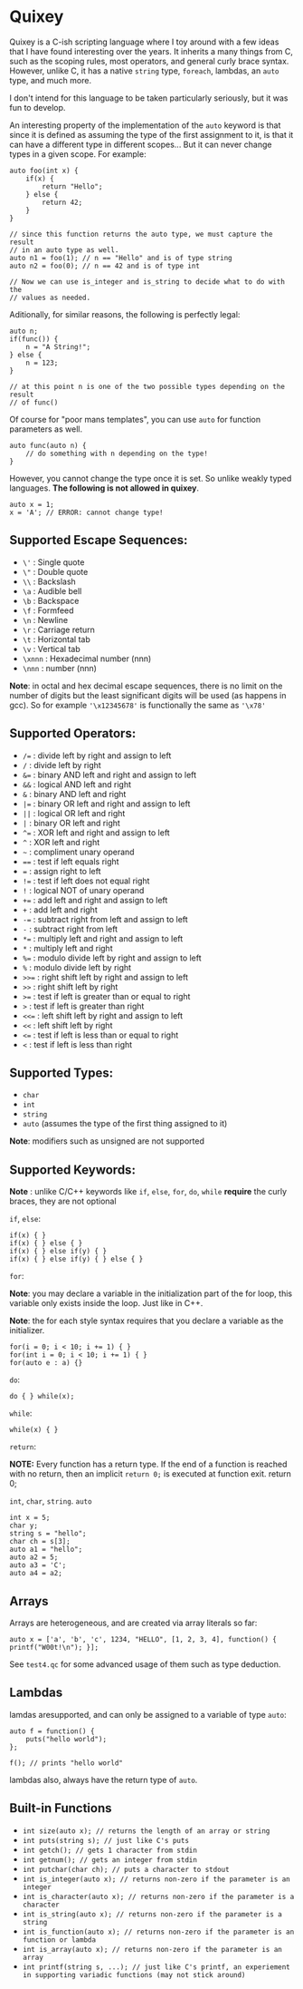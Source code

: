 
Quixey
======

Quixey is a C-ish scripting language where I toy around with a few ideas that I
have found interesting over the years. It inherits a many things from C, such 
as the scoping rules, most operators, and general curly brace syntax. However, 
unlike C, it has a native `string` type, `foreach`, lambdas, an `auto` type, 
and much more.

I don't intend for this language to be taken particularly seriously, but it 
was fun to develop.

An interesting property of the implementation of the `auto` keyword is that
since it is defined as assuming the type of the first assignment to it, is 
that it can have a different type in different scopes... But it can never 
change types in a given scope. For example:

	auto foo(int x) {
		if(x) {
			return "Hello";
		} else {
			return 42;
		}
	}
	
	// since this function returns the auto type, we must capture the result
	// in an auto type as well. 
	auto n1 = foo(1); // n == "Hello" and is of type string
	auto n2 = foo(0); // n == 42 and is of type int
	
	// Now we can use is_integer and is_string to decide what to do with the 
	// values as needed.
	
Aditionally, for similar reasons, the following is perfectly legal:

    auto n;
	if(func()) {
		n = "A String!";
	} else {
		n = 123;
	}
	
	// at this point n is one of the two possible types depending on the result
	// of func()
	
Of course for "poor mans templates", you can use `auto` for function parameters 
as well.

    auto func(auto n) {
		// do something with n depending on the type!
	}
	
However, you cannot change the type once it is set. So unlike weakly typed 
languages. **The following is not allowed in quixey**.

    auto x = 1;
	x = 'A'; // ERROR: cannot change type!
	

## Supported Escape Sequences:
* `\'`    : Single quote
* `\"`    : Double quote
* `\\`    : Backslash
* `\a`    : Audible bell
* `\b`    : Backspace
* `\f`    : Formfeed
* `\n`    : Newline
* `\r`    : Carriage return
* `\t`    : Horizontal tab
* `\v`    : Vertical tab
* `\xnnn` : Hexadecimal number (nnn)
* `\nnn`  :  number (nnn)

**Note**: in octal and hex decimal escape sequences, there is no limit on the number
          of digits but the least significant digits will be used (as happens in gcc).
          So for example `'\x12345678'` is functionally the same as `'\x78'`

## Supported Operators:

* `/=`  : divide left by right and assign to left
* `/`   : divide left by right
* `&=`  : binary AND left and right and assign to left
* `&&`  : logical AND left and right
* `&`   : binary AND left and right
* `|=`  : binary OR left and right and assign to left
* `||`  : logical OR left and right
* `|`   : binary OR left and right
* `^=`  : XOR left and right and assign to left
* `^`   : XOR left and right
* `~`   : compliment unary operand
* `==`  : test if left equals right
* `=`   : assign right to left
* `!=`  : test if left does not equal right
* `!`   : logical NOT of unary operand
* `+=`  : add left and right and assign to left
* `+`   : add left and right
* `-=`  : subtract right from left and assign to left
* `-`   : subtract right from left
* `*=`  : multiply left and right and assign to left
* `*`   : multiply left and right
* `%=`  : modulo divide left by right and assign to left
* `%`   : modulo divide left by right
* `>>=` : right shift left by right and assign to left
* `>>`  : right shift left by right
* `>=`  : test if left is greater than or equal to right
* `>`   : test if left is greater than right
* `<<=` : left shift left by right and assign to left
* `<<`  : left shift left by right
* `<=`  : test if left is less than or equal to right
* `<`   : test if left is less than right

## Supported Types:

* `char`
* `int`
* `string`
* `auto` (assumes the type of the first thing assigned to it)

**Note**: modifiers such as unsigned are not supported

## Supported Keywords:

**Note** : unlike C/C++ keywords like `if`, `else`, `for`, `do`, `while` **require** the 
           curly braces, they are not optional

`if`, `else`:

	if(x) { }
	if(x) { } else { }
	if(x) { } else if(y) { }
	if(x) { } else if(y) { } else { }

`for`:

**Note**: you may declare a variable in the initialization part of the
          for loop, this variable only exists inside the loop. Just like in C++.

**Note**: the for each style syntax requires that you declare a variable as the
          initializer.

	for(i = 0; i < 10; i += 1) { }
	for(int i = 0; i < 10; i += 1) { }
	for(auto e : a) {}

`do`:

    do { } while(x);
	
`while`:

    while(x) { }
	
`return`:

**NOTE:** Every function has a return type. If the end of a function is reached with no return, then an implicit
          `return 0;` is executed at function exit.
	return 0;
	
`int`, `char`, `string`. `auto`

	int x = 5;
	char y;
	string s = "hello";
	char ch = s[3];
	auto a1 = "hello";
	auto a2 = 5;
	auto a3 = 'C';
	auto a4 = a2;

## Arrays

Arrays are heterogeneous, and are created via array literals so far:

    auto x = ['a', 'b', 'c', 1234, "HELLO", [1, 2, 3, 4], function() { printf("W00t!\n"); }];
	
See `test4.qc` for some advanced usage of them such as type deduction.

## Lambdas

lamdas aresupported, and can only be assigned to a variable of type `auto`:
	
	auto f = function() {
		puts("hello world");
	};
	
	f(); // prints "hello world"

lambdas also, always have the return type of `auto`.


## Built-in Functions
* `int size(auto x); // returns the length of an array or string`
* `int puts(string s); // just like C's puts`
* `int getch(); // gets 1 character from stdin`
* `int getnum(); // gets an integer from stdin`
* `int putchar(char ch); // puts a character to stdout`
* `int is_integer(auto x); // returns non-zero if the parameter is an integer`
* `int is_character(auto x); // returns non-zero if the parameter is a character`
* `int is_string(auto x); // returns non-zero if the parameter is a string`
* `int is_function(auto x); // returns non-zero if the parameter is an function or lambda`
* `int is_array(auto x); // returns non-zero if the parameter is an array`
* `int printf(string s, ...); // just like C's printf, an experiement in supporting variadic functions (may not stick around)`

